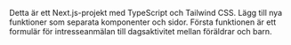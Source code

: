 <!-- Use this file to provide workspace-specific custom instructions to Copilot. For more details, visit https://code.visualstudio.com/docs/copilot/copilot-customization#_use-a-githubcopilotinstructionsmd-file -->

Detta är ett Next.js-projekt med TypeScript och Tailwind CSS. Lägg till nya funktioner som separata komponenter och sidor. Första funktionen är ett formulär för intresseanmälan till dagsaktivitet mellan föräldrar och barn.
